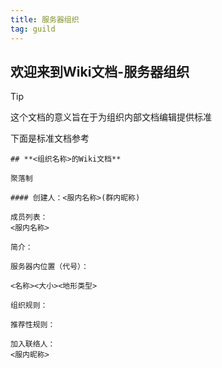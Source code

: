 ```yaml
---
title: 服务器组织
tag: guild
---
```


## **欢迎来到Wiki文档-服务器组织**

> [!tip]
> 这个文档的意义旨在于为组织内部文档编辑提供标准

下面是标准文档参考

```
## **<组织名称>的Wiki文档**

聚落制

#### 创建人：<服内名称>(群内昵称)

成员列表：
<服内名称>

简介： 

服务器内位置（代号）：

<名称><大小><地形类型>

组织规则：

推荐性规则：

加入联络人：
<服内昵称>
```